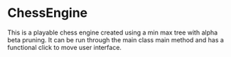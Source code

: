 # ChessEngine
  This is a playable chess engine created using a min max tree with alpha beta pruning. 
  It can be run through the main class main method and has a functional click to move 
  user interface.
